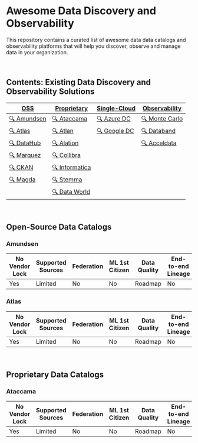 # Awesome Data Discovery and Observability

This repository contains a curated list of awesome data data catalogs and observability platforms that will help you discover, observe and manage data in your organization. 

<br>

## Contents: Existing Data Discovery and Observability Solutions

|[OSS](#opensource) | [Proprietary](#proprietary) | [Single-Cloud](#singlecloud) | [Observability](#observability)
|--------------------|-----------------------------|------------------------------|-------------------------------
|[🔍 Amundsen](#amundsen) | [🔍 Ataccama](#ataccama) | [🔍 Azure DC](#azure) | [🔍 Monte Carlo](#montecarlo)
|[🔍 Atlas](#atlas) |[🔍 Atlan](#atlan) | [🔍 Google DC](#google) | [🔍 Databand](#databand)
|[🔍 DataHub](#datahub) | [🔍 Alation](#alation) | | [🔍 Acceldata](#acceldata)
|[🔍 Marquez](#marquez) |[🔍 Collibra](#collibra) | |  
|[🔍 CKAN](#ckan) | [🔍 Informatica](#informatica) | |
|[🔍 Magda](#magda) | [🔍 Stemma](#stemma)| |
| | [🔍 Data World](#dataworld) | |

<br>

<a name="opensource"></a>
## Open-Source Data Catalogs


<a name="amundsen"></a>
### Amundsen 

|No Vendor Lock | Supported Sources | Federation | ML 1st Citizen | Data Quality | End-to-end Lineage | Cross-company Observability
|----------------|-------|------------------------|----------------|--------------|--------------------|---------------------------
| Yes | Limited | No | No | Roadmap | No | No


<a name="atlas"></a>
### Atlas 

|No Vendor Lock | Supported Sources | Federation | ML 1st Citizen | Data Quality | End-to-end Lineage | Cross-company Observability
|----------------|-------|------------------------|----------------|--------------|--------------------|---------------------------
| Yes | Limited | No | No | Roadmap | No | No


<br>

<a name="proprietary"></a>
## Proprietary Data Catalogs


<a name="ataccama"></a>
### Ataccama

|No Vendor Lock | Supported Sources | Federation | ML 1st Citizen | Data Quality | End-to-end Lineage | Cross-company Observability
|----------------|-------|------------------------|----------------|--------------|--------------------|---------------------------
| Yes | Limited | No | No | Roadmap | No | No



 